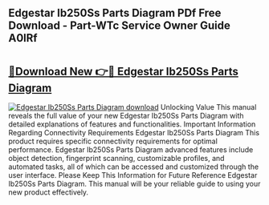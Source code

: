 ## Edgestar Ib250Ss Parts Diagram PDf Free Download - Part-WTc Service Owner Guide A0lRf

# <h2><a href="http://dfkwsbk.blite.top/?on=Edgestar+Ib250Ss+Parts+Diagram">🔗Download New 👉🔴 Edgestar Ib250Ss Parts Diagram</a></h2>

[![Edgestar Ib250Ss Parts Diagram download](https://i.imgur.com/lujVjoI.png)](http://dfkwsbk.blite.top/?on=Edgestar+Ib250Ss+Parts+Diagram)
Unlocking Value This manual reveals the full value of your new Edgestar Ib250Ss Parts Diagram with detailed explanations of features and functionalities. Important Information Regarding Connectivity Requirements Edgestar Ib250Ss Parts Diagram This product requires specific connectivity requirements for optimal performance. Edgestar Ib250Ss Parts Diagram advanced features include object detection, fingerprint scanning, customizable profiles, and automated tasks, all of which can be accessed and customized through the user interface. Please Keep This Information for Future Reference Edgestar Ib250Ss Parts Diagram. This manual will be your reliable guide to using your new product effectively.
